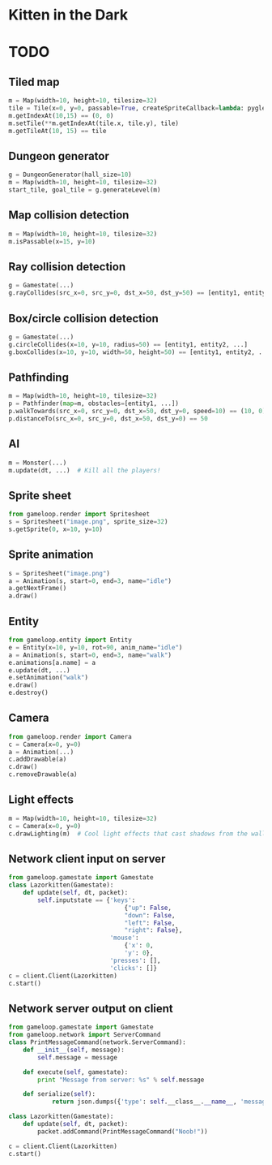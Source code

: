 Kitten in the Dark
=============

TODO
====

Tiled map
---
```python
m = Map(width=10, height=10, tilesize=32)
tile = Tile(x=0, y=0, passable=True, createSpriteCallback=lambda: pyglet.sprite.Sprite(img))
m.getIndexAt(10,15) == (0, 0)
m.setTile(**m.getIndexAt(tile.x, tile.y), tile)
m.getTileAt(10, 15) == tile
```

Dungeon generator
---
```python
g = DungeonGenerator(hall_size=10)
m = Map(width=10, height=10, tilesize=32)
start_tile, goal_tile = g.generateLevel(m)
```

Map collision detection
---
```python
m = Map(width=10, height=10, tilesize=32)
m.isPassable(x=15, y=10)
```

Ray collision detection
---
```python
g = Gamestate(...)
g.rayCollides(src_x=0, src_y=0, dst_x=50, dst_y=50) == [entity1, entity2, ...]
```

Box/circle collision detection
---
```python
g = Gamestate(...)
g.circleCollides(x=10, y=10, radius=50) == [entity1, entity2, ...]
g.boxCollides(x=10, y=10, width=50, height=50) == [entity1, entity2, ...]
```

Pathfinding
---
```python
m = Map(width=10, height=10, tilesize=32)
p = Pathfinder(map=m, obstacles=[entity1, ...])
p.walkTowards(src_x=0, src_y=0, dst_x=50, dst_y=0, speed=10) == (10, 0)
p.distanceTo(src_x=0, src_y=0, dst_x=50, dst_y=0) == 50
```

AI
---
```python
m = Monster(...)
m.update(dt, ...)  # Kill all the players!
```

Sprite sheet
---
```python
from gameloop.render import Spritesheet
s = Spritesheet("image.png", sprite_size=32)
s.getSprite(0, x=10, y=10)
```

Sprite animation
---
```python
s = Spritesheet("image.png")
a = Animation(s, start=0, end=3, name="idle")
a.getNextFrame()
a.draw()
```

Entity
---
```python
from gameloop.entity import Entity
e = Entity(x=10, y=10, rot=90, anim_name="idle")
a = Animation(s, start=0, end=3, name="walk")
e.animations[a.name] = a
e.update(dt, ...)
e.setAnimation("walk")
e.draw()
e.destroy()
```

Camera
---
```python
from gameloop.render import Camera
c = Camera(x=0, y=0)
a = Animation(...)
c.addDrawable(a)
c.draw()
c.removeDrawable(a)
```

Light effects
---
```python
m = Map(width=10, height=10, tilesize=32)
c = Camera(x=0, y=0)
c.drawLighting(m)  # Cool light effects that cast shadows from the walls
```

Network client input on server
---
```python
from gameloop.gamestate import Gamestate
class Lazorkitten(Gamestate):
    def update(self, dt, packet):
        self.inputstate == {'keys':
                                {"up": False,
                                "down": False,
                                "left": False,
                                "right": False},
                            'mouse':
                                {'x': 0,
                                'y': 0},
                            'presses': [],
                            'clicks': []}
c = client.Client(Lazorkitten)
c.start()
```

Network server output on client
---
```python
from gameloop.gamestate import Gamestate
from gameloop.network import ServerCommand
class PrintMessageCommand(network.ServerCommand):
    def __init__(self, message):
        self.message = message

    def execute(self, gamestate):
        print "Message from server: %s" % self.message

    def serialize(self):
            return json.dumps({'type': self.__class__.__name__, 'message': self.message})

class Lazorkitten(Gamestate):
    def update(self, dt, packet):
        packet.addCommand(PrintMessageCommand("Noob!"))

c = client.Client(Lazorkitten)
c.start()
```